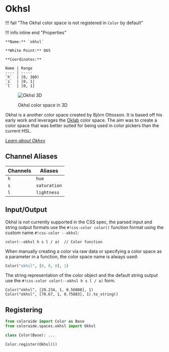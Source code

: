 # Okhsl

!!! fail "The Okhsl color space is not registered in `Color` by default"

<div class="info-container" markdown>
!!! info inline end "Properties"

    **Name:** `okhsl`

    **White Point:** D65

    **Coordinates:**

    Name | Range
    ---- | -----
    `h`  | [0, 360)
    `s`  | [0, 1]
    `l`  | [0, 1]

<figure markdown>

![Okhsl 3D](../images/okhsl-3d.png)

<figcaption markdown>
Okhsl color space in 3D
</figcaption>
</figure>

Okhsl is a another color space created by Björn Ottosson. It is based off his early work and leverages the
[Oklab](./oklab.md) color space. The aim was to create a color space that was better suited for being used in color pickers
than the current HSL.

_[Learn about Okhsv](https://bottosson.github.io/posts/colorpicker/)_
</div>

## Channel Aliases

Channels    | Aliases
----------- | -------
`h`         | `hue`
`s`         | `saturation`
`l`         | `lightness`

## Input/Output

Okhsl is not currently supported in the CSS spec, the parsed input and string output formats use the
`#!css-color color()` function format using the custom name `#!css-color --okhsl`:

```css-color
color(--okhsl h s l / a)  // Color function
```

When manually creating a color via raw data or specifying a color space as a parameter in a function, the color
space name is always used:

```py
Color("okhsl", [0, 0, 0], 1)
```

The string representation of the color object and the default string output use the
`#!css-color color(--okhsl h s l / a)` form.

```playground
Color("okhsl", [29.234, 1, 0.56808], 1)
Color("okhsl", [70.67, 1, 0.75883], 1).to_string()
```

## Registering

```py
from coloraide import Color as Base
from coloraide.spaces.okhsl import Okhsl

class Color(Base): ...

Color.register(Okhsl())
```
